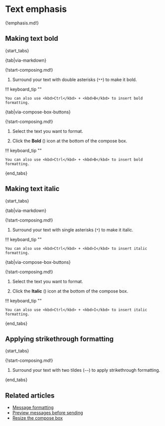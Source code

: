 # Text emphasis

{!emphasis.md!}

## Making text bold

{start_tabs}

{tab|via-markdown}

{!start-composing.md!}

1. Surround your text with double asterisks (`**`) to make it bold.

!!! keyboard_tip ""

    You can also use <kbd>Ctrl</kbd> + <kbd>B</kbd> to insert bold formatting.

{tab|via-compose-box-buttons}

{!start-composing.md!}

1. Select the text you want to format.

1. Click the **Bold** (<i class="fa fa-bold"></i>) icon at the
   bottom of the compose box.

!!! keyboard_tip ""

    You can also use <kbd>Ctrl</kbd> + <kbd>B</kbd> to insert bold formatting.

{end_tabs}

## Making text italic

{start_tabs}

{tab|via-markdown}

{!start-composing.md!}

1. Surround your text with single asterisks (`*`) to make it italic.

!!! keyboard_tip ""

    You can also use <kbd>Ctrl</kbd> + <kbd>I</kbd> to insert italic formatting.

{tab|via-compose-box-buttons}

{!start-composing.md!}

1. Select the text you want to format.

1. Click the **Italic** (<i class="fa fa-italic"></i>) icon at the
   bottom of the compose box.

!!! keyboard_tip ""

    You can also use <kbd>Ctrl</kbd> + <kbd>I</kbd> to insert italic formatting.

{end_tabs}

## Applying strikethrough formatting

{start_tabs}

{!start-composing.md!}

1. Surround your text with two tildes (`~~`) to apply strikethrough formatting.

{end_tabs}

## Related articles

* [Message formatting](/help/format-your-message-using-markdown)
* [Preview messages before sending](/help/preview-your-message-before-sending)
* [Resize the compose box](/help/resize-the-compose-box)
